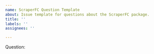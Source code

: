```yaml
---
name: ScraperFC Question Template
about: Issue template for questions about the ScraperFC package.
title: ''
labels: ''
assignees: ''

---
```


Question:
